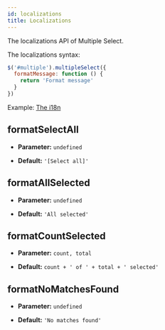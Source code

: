 ```yaml
---
id: localizations
title: Localizations
---
```


The localizations API of Multiple Select.

<div id="codefund"></div>

The localizations syntax:

```js
$('#multiple').multipleSelect({
  formatMessage: function () {
    return 'Format message'
  }
})
```

Example: [The i18n](/examples#i18n.html)

## formatSelectAll

- **Parameter:** `undefined`

- **Default:** `'[Select all]'`

## formatAllSelected

- **Parameter:** `undefined`

- **Default:** `'All selected'`

## formatCountSelected

- **Parameter:** `count, total`

- **Default:** `count + ' of ' + total + ' selected'`

## formatNoMatchesFound

- **Parameter:** `undefined`

- **Default:** `'No matches found'`
